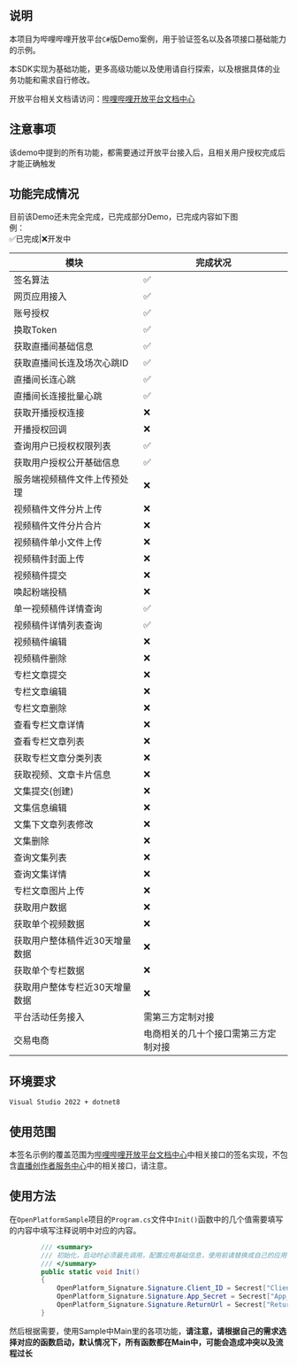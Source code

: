 ## 说明 
本项目为哔哩哔哩开放平台`C#`版Demo案例，用于验证签名以及各项接口基础能力的示例。  

本SDK实现为基础功能，更多高级功能以及使用请自行探索，以及根据具体的业务功能和需求自行修改。

开放平台相关文档请访问：[哔哩哔哩开放平台文档中心](https://open.bilibili.com/doc)

## 注意事项
该demo中提到的所有功能，都需要通过开放平台接入后，且相关用户授权完成后才能正确触发

## 功能完成情况
目前该Demo还未完全完成，已完成部分Demo，已完成内容如下图  
例：  
✅已完成|❌开发中

|模块|完成状况|
|--|--|
|签名算法|✅|
|网页应用接入|✅|
|账号授权|✅|
|换取Token|✅|
|获取直播间基础信息|✅|
|获取直播间长连及场次心跳ID|✅|
|直播间长连心跳|✅|
|直播间长连接批量心跳|✅|
|获取开播授权连接|❌|
|开播授权回调|❌|
|查询用户已授权权限列表|✅|
|获取用户授权公开基础信息|✅|
|服务端视频稿件文件上传预处理|❌|
|视频稿件文件分片上传|❌|
|视频稿件文件分片合片|❌|
|视频稿件单小文件上传|❌|
|视频稿件封面上传|❌|
|视频稿件提交|❌|
|唤起粉端投稿|❌|
|单一视频稿件详情查询|✅|
|视频稿件详情列表查询|✅|
|视频稿件编辑|❌|
|视频稿件删除|❌|
|专栏文章提交|❌|
|专栏文章编辑|❌|
|专栏文章删除|❌|
|查看专栏文章详情|❌|
|查看专栏文章列表|❌|
|获取专栏文章分类列表|❌|
|获取视频、文章卡片信息|❌|
|文集提交(创建)|❌|
|文集信息编辑|❌|
|文集下文章列表修改|❌|
|文集删除|❌|
|查询文集列表|❌|
|查询文集详情|❌|
|专栏文章图片上传|❌|
|获取用户数据|❌|
|获取单个视频数据|❌|
|获取用户整体稿件近30天增量数据|❌|
|获取单个专栏数据|❌|
|获取用户整体专栏近30天增量数据|❌|
|平台活动任务接入|需第三方定制对接|
|交易电商|电商相关的几十个接口需第三方定制对接|

## 环境要求
`Visual Studio 2022 + dotnet8`

## 使用范围
本签名示例的覆盖范围为[哔哩哔哩开放平台文档中心](https://open.bilibili.com/doc)中相关接口的签名实现，不包含[直播创作者服务中心](https://open-live.bilibili.com/document/bdb1a8e5-a675-5bfe-41a9-7a7163f75dbf#h1-u5E73u53F0u4ECBu7ECD)中的相关接口，请注意。

## 使用方法
在`OpenPlatformSample`项目的`Program.cs`文件中`Init()`函数中的几个值需要填写的内容中填写注释说明中对应的内容。
```C#
        /// <summary>
        /// 初始化，启动时必须最先调用，配置应用基础信息，使用前请替换成自己的应用信息
        /// </summary>
        public static void Init()
        {
            OpenPlatform_Signature.Signature.Client_ID = Secrest["Client_ID"];//入驻开放平台后，通过并且创建应用完成后，应用的Client_ID（https://open.bilibili.com/company-core）
            OpenPlatform_Signature.Signature.App_Secret = Secrest["App_Secret"];//入驻开放平台后，通过并且创建应用完成后，应用的App_Secret(https://open.bilibili.com/company-core)
            OpenPlatform_Signature.Signature.ReturnUrl = Secrest["ReturnUrl"];//创建应用后，开发者自行设置的'应用回调域'（https://open.bilibili.com/company-core/{Client_ID}/detail）
        }
```
然后根据需要，使用Sample中Main里的各项功能，**请注意，请根据自己的需求选择对应的函数启动，默认情况下，所有函数都在Main中，可能会造成冲突以及流程过长**
